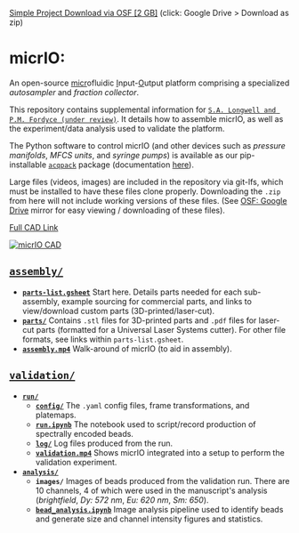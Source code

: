 [Simple Project Download via OSF \[2 GB\]](https://osf.io/86wf5/?view_only=c3bfd653adfa457480bd9e34eeaa98bf) (click: Google Drive > Download as zip)

# micrIO:
An open-source <ins>micr</ins>ofluidic <ins>I</ins>nput-<ins>O</ins>utput platform comprising a specialized *autosampler* and *fraction collector*. 

This repository contains supplemental information for [`S.A. Longwell and P.M. Fordyce (under review)`](https://www.biorxiv.org/content/10.1101/655324v1). It details how to assemble micrIO, as well as the experiment/data analysis used to validate the platform. 

The Python software to control micrIO (and other devices such as *pressure manifolds*, *MFCS units*, and *syringe pumps*) is available as our pip-installable [`acqpack`](https://pypi.org/project/acqpack/) package (documentation [here](https://acqpack.readthedocs.io/en/latest/)).

Large files (videos, images) are included in the repository via git-lfs, which must be installed to have these files clone properly. Downloading the `.zip` from here will not include working versions of these files. (See [OSF: Google Drive](https://osf.io/86wf5/?view_only=c3bfd653adfa457480bd9e34eeaa98bf) mirror for easy viewing / downloading of these files).

[Full CAD Link](https://a360.co/2IcW9vt)

[![micrIO CAD](overview.gif)](https://a360.co/2IcW9vt)

## [`assembly/`](https://github.com/FordyceLab/micrio/tree/master/assembly)
- [**`parts-list.gsheet`**](https://docs.google.com/spreadsheets/d/17_JYHVy769XvpJGD3QiEPhoSL2Djqnr2_NVfNIwoY9A/edit?usp=sharing) Start here. Details parts needed for each sub-assembly, example sourcing for commercial parts, and links to view/download custom parts (3D-printed/laser-cut).
- [**`parts/`**](https://github.com/FordyceLab/micrio/tree/master/assembly/parts) Contains `.stl` files for 3D-printed parts and `.pdf` files for laser-cut parts (formatted for a Universal Laser Systems cutter). For other file formats, see links within `parts-list.gsheet`. 
- [**`assembly.mp4`**](https://osf.io/6a3vq/?view_only=c3bfd653adfa457480bd9e34eeaa98bf) Walk-around of micrIO (to aid in assembly).


## [`validation/`](https://github.com/FordyceLab/micrio/tree/master/validation)
- [**`run/`**](https://github.com/FordyceLab/micrio/tree/master/validation/run)
    + [**`config/`**](https://github.com/FordyceLab/micrio/tree/master/validation/run/config) The `.yaml` config files, frame transformations, and platemaps.
    + [**`run.ipynb`**](https://github.com/FordyceLab/micrio/blob/master/validation/run/run.ipynb) The notebook used to script/record production of spectrally encoded beads.
    + [**`log/`**](https://github.com/FordyceLab/micrio/tree/master/validation/run/log) Log files produced from the run. 
    + [**`validation.mp4`**](https://osf.io/ydbtc/?view_only=c3bfd653adfa457480bd9e34eeaa98bf) Shows micrIO integrated into a setup to perform the validation experiment.
- [**`analysis/`**](https://github.com/FordyceLab/micrio/tree/master/validation/analysis)
    + **`images/`** Images of beads produced from the validation run. There are 10 channels, 4 of which were used in the manuscript's analysis (*brightfield*, *Dy: 572 nm*, *Eu: 620 nm*, *Sm: 650*).
    + [**`bead_analysis.ipynb`**](https://github.com/FordyceLab/micrio/blob/master/validation/analysis/bead_analysis.ipynb) Image analysis pipeline used to identify beads and generate size and channel intensity figures and statistics.
    
